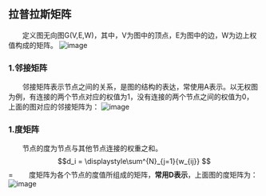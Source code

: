 ## 拉普拉斯矩阵
&emsp;&emsp;定义图无向图G(V,E,W)，其中，V为图中的顶点，E为图中的边，W为边上权值构成的矩阵。
![image](https://raw.githubusercontent.com/AnchoretY/images/master/blog/image.nyq05sqyohc.png)
### 1.邻接矩阵
&emsp;&emsp;邻接矩阵表示节点之间的关系，是图的结构的表达，常使用A表示。以无权图为例，有连接的两个节点对应的权值为1，没有连接的两个节点之间的权值为0，上面的图对应的邻接矩阵为：
![image](https://raw.githubusercontent.com/AnchoretY/images/master/blog/image.rsnh5fs81q9.png)


### 1.度矩阵
&emsp;&emsp;节点的度为节点与其他节点连接的权重之和。  
  $$d_i = \displaystyle\sum^{N}_{j=1}{w_{ij}} $$=
&emsp;&emsp;度矩阵为各个节点的度值所组成的矩阵，**常用D表示**，上面图的度矩阵为：
![image](https://raw.githubusercontent.com/AnchoretY/images/master/blog/image.97stlbj6y3a.png)  



